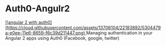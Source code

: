 # Auth0-Angulr2
<a href="https://auth0.com/docs/quickstart/spa/angular2">
![angular 2 with auth0](https://cloud.githubusercontent.com/assets/13706104/22183892/5304479a-e0ee-11e6-8659-f6c39d211447.png)
</a>
Managing authentication in your Angular 2 apps using Auth0 (Facebook, google, twitter)

